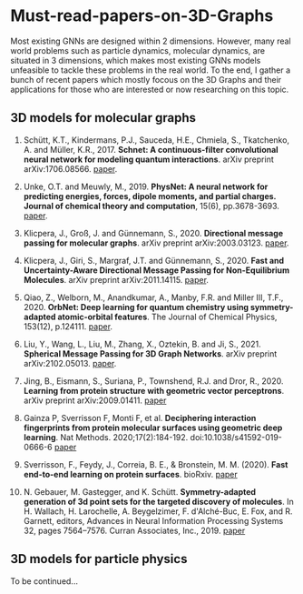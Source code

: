 # Must-read-papers-on-3D-Graphs

Most existing GNNs are designed within 2 dimensions. However, many real world problems such as particle dynamics, molecular dynamics, are situated in 3 dimensions, which makes most existing GNNs models unfeasible to tackle these problems in the real world. To the end, I gather a bunch of recent papers which mostly focous on the 3D Graphs and their applications for those who are interested or now researching on this topic. 

## 3D models for molecular graphs

1. Schütt, K.T., Kindermans, P.J., Sauceda, H.E., Chmiela, S., Tkatchenko, A. and Müller, K.R., 2017. **Schnet: A continuous-filter convolutional neural network for modeling quantum interactions**. arXiv preprint arXiv:1706.08566. [paper](https://arxiv.org/abs/1706.08566).

2. Unke, O.T. and Meuwly, M., 2019. **PhysNet: A neural network for predicting energies, forces, dipole moments, and partial charges. Journal of chemical theory and computation**, 15(6), pp.3678-3693. [paper](https://arxiv.org/abs/1902.08408).

3. Klicpera, J., Groß, J. and Günnemann, S., 2020. **Directional message passing for molecular graphs**. arXiv preprint arXiv:2003.03123. [paper](https://arxiv.org/abs/2003.03123).

4. Klicpera, J., Giri, S., Margraf, J.T. and Günnemann, S., 2020. **Fast and Uncertainty-Aware Directional Message Passing for Non-Equilibrium Molecules**. arXiv preprint arXiv:2011.14115. [paper](https://arxiv.org/abs/2011.14115).

5. Qiao, Z., Welborn, M., Anandkumar, A., Manby, F.R. and Miller III, T.F., 2020. **OrbNet: Deep learning for quantum chemistry using symmetry-adapted atomic-orbital features**. The Journal of Chemical Physics, 153(12), p.124111. [paper](https://arxiv.org/abs/2007.08026).

6. Liu, Y., Wang, L., Liu, M., Zhang, X., Oztekin, B. and Ji, S., 2021. **Spherical Message Passing for 3D Graph Networks**. arXiv preprint arXiv:2102.05013. [paper](https://arxiv.org/abs/2102.05013).

7. Jing, B., Eismann, S., Suriana, P., Townshend, R.J. and Dror, R., 2020. **Learning from protein structure with geometric vector perceptrons**. arXiv preprint arXiv:2009.01411. [paper](https://arxiv.org/abs/2009.01411)

8. Gainza P, Sverrisson F, Monti F, et al. **Deciphering interaction fingerprints from protein molecular surfaces using geometric deep learning**. Nat Methods. 2020;17(2):184-192. doi:10.1038/s41592-019-0666-6 [paper](https://pubmed.ncbi.nlm.nih.gov/31819266/)

9. Sverrisson, F., Feydy, J., Correia, B. E., & Bronstein, M. M. (2020). **Fast end-to-end learning on protein surfaces**. bioRxiv. [paper](https://www.biorxiv.org/content/10.1101/2020.12.28.424589v1.full)

10. N. Gebauer, M. Gastegger, and K. Schütt. **Symmetry-adapted generation of 3d point sets for the targeted discovery of molecules**. In H. Wallach, H. Larochelle, A. Beygelzimer, F. d'Alché-Buc, E. Fox, and R. Garnett, editors, Advances in Neural Information Processing Systems 32, pages 7564–7576. Curran Associates, Inc., 2019. [paper](https://proceedings.neurips.cc/paper/2019/file/a4d8e2a7e0d0c102339f97716d2fdfb6-Paper.pdf) 


## 3D models for particle physics

To be continued...
